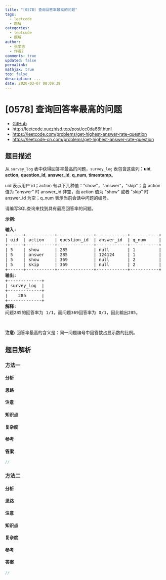 ```yaml
---
title: "[0578] 查询回答率最高的问题"
tags:
  - leetcode
  - 题解
categories:
  - leetcode
  - 题解
author:
  - 张学志
  - 作者2
comments: true
updated: false
permalink:
mathjax: true
top: false
description: ...
date: 2020-03-07 00:09:38
---
```



# [0578] 查询回答率最高的问题
* [GitHub](https://github.com/algoboy101/LeetCodeCrowdsource/tree/master/_posts/QA/%5B0578%5D%20%E6%9F%A5%E8%AF%A2%E5%9B%9E%E7%AD%94%E7%8E%87%E6%9C%80%E9%AB%98%E7%9A%84%E9%97%AE%E9%A2%98.md)
* http://leetcode.xuezhisd.top/post/cc0da66f.html
* https://leetcode.com/problems/get-highest-answer-rate-question
* https://leetcode-cn.com/problems/get-highest-answer-rate-question


## 题目描述

<p>从 <code>survey_log</code> 表中获得回答率最高的问题，<code>survey_log</code> 表包含这些列<strong>：uid</strong>, <strong>action</strong>, <strong>question_id</strong>, <strong>answer_id</strong>, <strong>q_num</strong>, <strong>timestamp</strong>。</p>

<p>uid 表示用户 id；action 有以下几种值：&quot;show&quot;，&quot;answer&quot;，&quot;skip&quot;；当 action 值为 &quot;answer&quot; 时 answer_id 非空，而 action 值为 &quot;show&quot; 或者 &quot;skip&quot; 时 answer_id 为空；q_num 表示当前会话中问题的编号。</p>

<p>请编写SQL查询来找到具有最高回答率的问题。</p>

<p><strong>示例:</strong></p>

<pre><strong>输入:</strong>
+------+-----------+--------------+------------+-----------+------------+
| uid  | action    | question_id  | answer_id  | q_num     | timestamp  |
+------+-----------+--------------+------------+-----------+------------+
| 5    | show      | 285          | null       | 1         | 123        |
| 5    | answer    | 285          | 124124     | 1         | 124        |
| 5    | show      | 369          | null       | 2         | 125        |
| 5    | skip      | 369          | null       | 2         | 126        |
+------+-----------+--------------+------------+-----------+------------+
<strong>输出:</strong>
+-------------+
| survey_log  |
+-------------+
|    285      |
+-------------+
<strong>解释:</strong>
问题285的回答率为 1/1，而问题369回答率为 0/1，因此输出285。
</pre>

<p>&nbsp;</p>

<p><strong>注意:</strong> 回答率最高的含义是：同一问题编号中回答数占显示数的比例。</p>



## 题目解析


### 方法一

#### 分析

#### 思路

#### 注意

#### 知识点

#### 复杂度

#### 参考

#### 答案

```cpp
//
```


### 方法二

#### 分析

#### 思路

#### 注意

#### 知识点

#### 复杂度

#### 参考

#### 答案

```cpp
//
```


